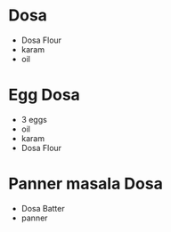 # Dosa

* Dosa Flour 
* karam
* oil


# Egg Dosa 
* 3 eggs
* oil
* karam 
* Dosa Flour

# Panner masala Dosa 
* Dosa Batter
* panner 